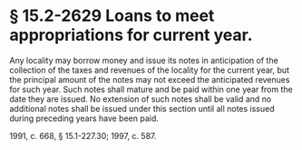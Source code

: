 # § 15.2-2629 Loans to meet appropriations for current year.

<p>Any locality may borrow money and issue its notes in anticipation of the collection of the taxes and revenues of the locality for the current year, but the principal amount of the notes may not exceed the anticipated revenues for such year. Such notes shall mature and be paid within one year from the date they are issued. No extension of such notes shall be valid and no additional notes shall be issued under this section until all notes issued during preceding years have been paid.</p><p>1991, c. 668, § 15.1-227.30; 1997, c. 587.</p>